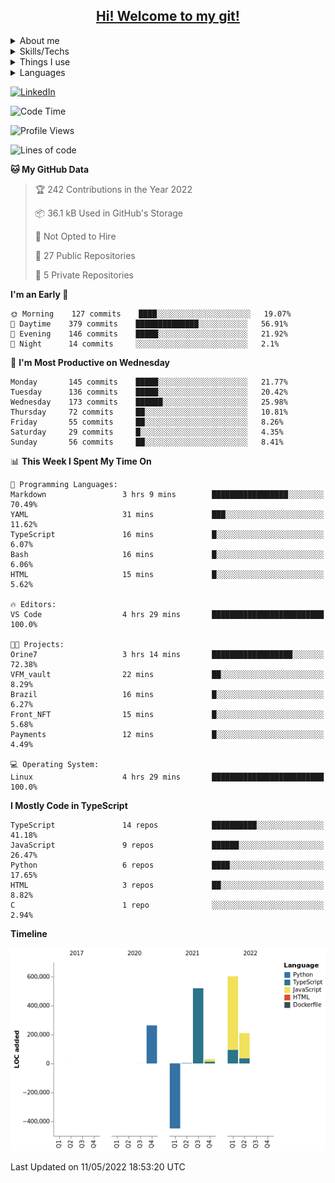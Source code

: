 <div>
  <a href="https://github.com/Orine7">
    <h2 align=center style="text-decoration: none; color: inherit" >Hi! Welcome to my git!</h2>
  </a>
</div>

<div>
 
  <details>
    <summary>About me</summary>
    <p>I'm a backend developer. I started coding in
    my final high school years, there I read a book about programming logic using python.
   Later I made a rudementary AI using Tensoflow and 
   <a href="https://www.youtube.com/watch?v=ks4MPfMq8aQ&list=PLQVvvaa0QuDeETZEOy4VdocT7TOjfSA8a" >sentdex's video series</a> 
  . After that I got a job as a data scientist in a government company, and I 
  started to learn more about data handling and web development.
      In my final college years, I started a new job as a backend developer at Viuzz. Here I learned
      and improved most of my programming skills, and I also learned how to work with a team.
      I began to use NestJs, therefore i learned more about backend development and typescript.
    </p>

  </details>

  <details>
    <summary>Skills/Techs</summary>
    <details>
      <summary>What I'm good with</summary>
        <img src="https://img.shields.io/badge/-Swagger-%23Clojure?style=for-the-badge&logo=swagger&logoColor=white">
        <img src="https://img.shields.io/badge/nestjs-%23E0234E.svg?style=for-the-badge&logo=nestjs&logoColor=white">
        <img src="https://img.shields.io/badge/github%20actions-%232671E5.svg?style=for-the-badge&logo=githubactions&logoColor=white">
        <img src="https://img.shields.io/badge/postgres-%23316192.svg?style=for-the-badge&logo=postgresql&logoColor=white">
        <img src="https://img.shields.io/badge/Insomnia-black?style=for-the-badge&logo=insomnia&logoColor=5849BE">
        <img src="https://img.shields.io/badge/NPM-%23000000.svg?style=for-the-badge&logo=npm&logoColor=white">
        <img src="https://img.shields.io/badge/AWS-%23FF9900.svg?style=for-the-badge&logo=amazon-aws&logoColor=white">
        <img src="https://img.shields.io/badge/Visual%20Studio%20Code-0078d7.svg?style=for-the-badge&logo=visual-studio-code&logoColor=white">
    </details>
    <details>
      <summary>What I'm know how to use</summary>
        <img src="https://img.shields.io/badge/express.js-%23404d59.svg?style=for-the-badge&logo=express&logoColor=%2361DAFB">
        <img src="https://img.shields.io/badge/MongoDB-%234ea94b.svg?style=for-the-badge&logo=mongodb&logoColor=white">
        <img src="https://img.shields.io/badge/JWT-black?style=for-the-badge&logo=JSON%20web%20tokens">
        <img src="https://img.shields.io/badge/node.js-6DA55F?style=for-the-badge&logo=node.js&logoColor=white">
        <img src="https://img.shields.io/badge/opencv-%23white.svg?style=for-the-badge&logo=opencv&logoColor=white">
        <img src="https://img.shields.io/badge/Socket.io-black?style=for-the-badge&logo=socket.io&badgeColor=010101">
        <img src="https://img.shields.io/badge/TensorFlow-%23FF6F00.svg?style=for-the-badge&logo=TensorFlow&logoColor=white">
        <img src="https://img.shields.io/badge/numpy-%23013243.svg?style=for-the-badge&logo=numpy&logoColor=white">
        <img src="https://img.shields.io/badge/pandas-%23150458.svg?style=for-the-badge&logo=pandas&logoColor=white">
    </details>
    <details>
      <summary>What I'm learning</summary>
        <img src="https://img.shields.io/badge/pycharm-143?style=for-the-badge&logo=pycharm&logoColor=black&color=black&labelColor=green">
        <img src="https://img.shields.io/badge/django-%23092E20.svg?style=for-the-badge&logo=django&logoColor=white">
    </details>

  </details>

  <details>
    <summary>Things I use</summary>
      <img src= "https://img.shields.io/badge/Ubuntu-E95420?style=for-the-badge&logo=ubuntu&logoColor=white" >
      <img src= "https://img.shields.io/badge/Trello-%23026AA7.svg?style=for-the-badge&logo=Trello&logoColor=white" >
      <img src= "https://img.shields.io/badge/-Stackoverflow-FE7A16?style=for-the-badge&logo=stack-overflow&logoColor=white" >
      <img src= "https://img.shields.io/badge/Datacamp-05192D?style=for-the-badge&logo=datacamp&logoColor=03E860" >
      <img src= "https://img.shields.io/badge/Freecodecamp-%23123.svg?&style=for-the-badge&logo=freecodecamp&logoColor=green" >
      <img src= "https://img.shields.io/badge/Udemy-A435F0?style=for-the-badge&logo=Udemy&logoColor=white" >
      <img src= "https://img.shields.io/badge/Windows-0078D6?style=for-the-badge&logo=windows&logoColor=white" >
  </details>

  <details>
    <summary>Languages</summary>
    <img src = "https://img.shields.io/badge/python-3670A0?style=for-the-badge&logo=python&logoColor=ffdd54" >
    <img src = "https://img.shields.io/badge/typescript-%23007ACC.svg?style=for-the-badge&logo=typescript&logoColor=white" >
    <img src = "https://img.shields.io/badge/html5-%23E34F26.svg?style=for-the-badge&logo=html5&logoColor=white" >
    <img src = "https://img.shields.io/badge/shell_script-%23121011.svg?style=for-the-badge&logo=gnu-bash&logoColor=white" >
    <img src = "https://img.shields.io/badge/c%23-%23239120.svg?style=for-the-badge&logo=c-sharp&logoColor=white" >
    <img src = "https://img.shields.io/badge/java-%23ED8B00.svg?style=for-the-badge&logo=java&logoColor=white" >
  </details>
  
  
</div>

<a href='https://www.linkedin.com/in/orine7/'>![LinkedIn](https://img.shields.io/badge/linkedin-%230077B5.svg?style=for-the-badge&logo=linkedin&logoColor=white)</a>

<!--START_SECTION:waka-->
![Code Time](http://img.shields.io/badge/Code%20Time-0-blue)

![Profile Views](http://img.shields.io/badge/Profile%20Views-56-blue)

![Lines of code](https://img.shields.io/badge/From%20Hello%20World%20I%27ve%20Written-1%20Million%20lines%20of%20code-blue)

**🐱 My GitHub Data** 

> 🏆 242 Contributions in the Year 2022
 > 
> 📦 36.1 kB Used in GitHub's Storage 
 > 
> 🚫 Not Opted to Hire
 > 
> 📜 27 Public Repositories 
 > 
> 🔑 5 Private Repositories  
 > 
**I'm an Early 🐤** 

```text
🌞 Morning    127 commits    ████░░░░░░░░░░░░░░░░░░░░░   19.07% 
🌆 Daytime    379 commits    ██████████████░░░░░░░░░░░   56.91% 
🌃 Evening    146 commits    █████░░░░░░░░░░░░░░░░░░░░   21.92% 
🌙 Night      14 commits     ░░░░░░░░░░░░░░░░░░░░░░░░░   2.1%

```
📅 **I'm Most Productive on Wednesday** 

```text
Monday       145 commits    █████░░░░░░░░░░░░░░░░░░░░   21.77% 
Tuesday      136 commits    █████░░░░░░░░░░░░░░░░░░░░   20.42% 
Wednesday    173 commits    ██████░░░░░░░░░░░░░░░░░░░   25.98% 
Thursday     72 commits     ██░░░░░░░░░░░░░░░░░░░░░░░   10.81% 
Friday       55 commits     ██░░░░░░░░░░░░░░░░░░░░░░░   8.26% 
Saturday     29 commits     █░░░░░░░░░░░░░░░░░░░░░░░░   4.35% 
Sunday       56 commits     ██░░░░░░░░░░░░░░░░░░░░░░░   8.41%

```


📊 **This Week I Spent My Time On** 

```text
💬 Programming Languages: 
Markdown                 3 hrs 9 mins        █████████████████░░░░░░░░   70.49% 
YAML                     31 mins             ███░░░░░░░░░░░░░░░░░░░░░░   11.62% 
TypeScript               16 mins             █░░░░░░░░░░░░░░░░░░░░░░░░   6.07% 
Bash                     16 mins             █░░░░░░░░░░░░░░░░░░░░░░░░   6.06% 
HTML                     15 mins             █░░░░░░░░░░░░░░░░░░░░░░░░   5.62%

🔥 Editors: 
VS Code                  4 hrs 29 mins       █████████████████████████   100.0%

🐱‍💻 Projects: 
Orine7                   3 hrs 14 mins       ██████████████████░░░░░░░   72.38% 
VFM_vault                22 mins             ██░░░░░░░░░░░░░░░░░░░░░░░   8.29% 
Brazil                   16 mins             █░░░░░░░░░░░░░░░░░░░░░░░░   6.27% 
Front_NFT                15 mins             █░░░░░░░░░░░░░░░░░░░░░░░░   5.68% 
Payments                 12 mins             █░░░░░░░░░░░░░░░░░░░░░░░░   4.49%

💻 Operating System: 
Linux                    4 hrs 29 mins       █████████████████████████   100.0%

```

**I Mostly Code in TypeScript** 

```text
TypeScript               14 repos            ██████████░░░░░░░░░░░░░░░   41.18% 
JavaScript               9 repos             ██████░░░░░░░░░░░░░░░░░░░   26.47% 
Python                   6 repos             ████░░░░░░░░░░░░░░░░░░░░░   17.65% 
HTML                     3 repos             ██░░░░░░░░░░░░░░░░░░░░░░░   8.82% 
C                        1 repo              ░░░░░░░░░░░░░░░░░░░░░░░░░   2.94%

```


**Timeline**

![Chart not found](https://raw.githubusercontent.com/Orine7/Orine7/main/charts/bar_graph.png) 


 Last Updated on 11/05/2022 18:53:20 UTC
<!--END_SECTION:waka-->

